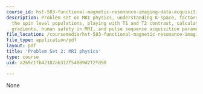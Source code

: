 ```yaml
---
course_id: hst-583-functional-magnetic-resonance-imaging-data-acquisition-and-analysis-fall-2008
description: Problem set on MRI physics, understanding K-space, factors that affect
  the spin level populations, playing with T1 and T2 contrast, calculation of imaging
  gradients, human safety in MRI, and pulse sequence acquisition parameters.
file_location: /coursemedia/hst-583-functional-magnetic-resonance-imaging-data-acquisition-and-analysis-fall-2008/a269c1fb42102ab312f54889d2f2fd90_ps2.pdf
file_type: application/pdf
layout: pdf
title: 'Problem Set 2: MRI physics'
type: course
uid: a269c1fb42102ab312f54889d2f2fd90

---
```

None